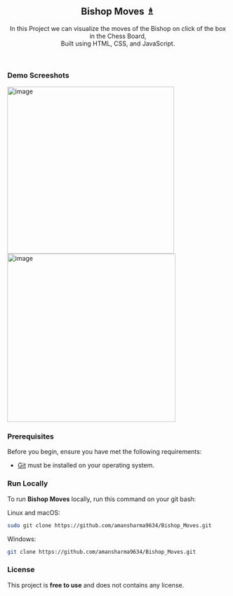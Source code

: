 <div align="center">

  <h2 align="center">Bishop Moves ♗</h2>

  In this Project we can visualize the moves of the Bishop on click of the box in the Chess Board, <br/> Built using HTML, CSS, and JavaScript.

</div>

<br />

### Demo Screeshots

<img width="380" alt="image" src="https://github.com/user-attachments/assets/ab10fea2-eb21-42c4-9203-32c5de3cdf45" />
<img width="383" alt="image" src="https://github.com/user-attachments/assets/6c9b1003-4b65-4e00-b517-1015efecc807" />


### Prerequisites

Before you begin, ensure you have met the following requirements:

* [Git](https://git-scm.com/downloads "Download Git") must be installed on your operating system.

### Run Locally

To run **Bishop Moves** locally, run this command on your git bash:

Linux and macOS:

```bash
sudo git clone https://github.com/amansharma9634/Bishop_Moves.git
```

Windows:

```bash
git clone https://github.com/amansharma9634/Bishop_Moves.git
```

### License

This project is **free to use** and does not contains any license.
